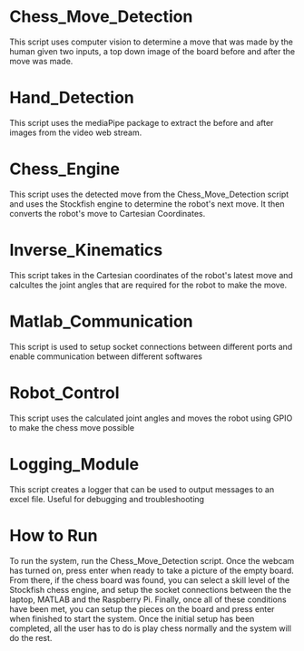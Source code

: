 # Chess_Move_Detection
This script uses computer vision to determine a move that was made by the human given two inputs, a top down image of the board before and after the move was made. 

# Hand_Detection
This script uses the mediaPipe package to extract the before and after images from the video web stream.

# Chess_Engine
This script uses the detected move from the Chess_Move_Detection script and uses the Stockfish engine to determine the robot's next move. It then converts the robot's move to Cartesian Coordinates.

# Inverse_Kinematics
This script takes in the Cartesian coordinates of the robot's latest move and calcultes the joint angles that are required for the robot to make the move.

# Matlab_Communication
This script is used to setup socket connections between different ports and enable communication between different softwares

# Robot_Control
This script uses the calculated joint angles and moves the robot using GPIO to make the chess move possible

# Logging_Module
This script creates a logger that can be used to output messages to an excel file. Useful for debugging and troubleshooting

# How to Run
To run the system, run the Chess_Move_Detection script. Once the webcam has turned on, press enter when ready to take a picture of the empty board. From there, if the chess board was found, you can select a skill level of the Stockfish chess engine, and setup the socket
connections between the the laptop, MATLAB and the Raspberry Pi. Finally, once all of these conditions have been met, you can setup the pieces on the board and press enter when finished to start the system. Once the initial setup has been completed, all the user has to do 
is play chess normally and the system will do the rest. 

